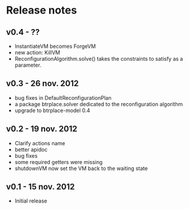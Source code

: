Release notes
=======================

v0.4 - ??
----------------------
- InstantiateVM becomes ForgeVM
- new action: KillVM
- ReconfigurationAlgorithm.solve() takes the constraints to satisfy as a parameter.

v0.3 - 26 nov. 2012
----------------------
- bug fixes in DefaultReconfigurationPlan
- a package btrplace.solver dedicated to the reconfiguration algorithm
- upgrade to btrplace-model 0.4

v0.2 - 19 nov. 2012
-----------------------
- Clarify actions name
- better apidoc
- bug fixes
- some required getters were missing
- shutdownVM now set the VM back to the waiting state

v0.1 - 15 nov. 2012
-----------------------
- Initial release